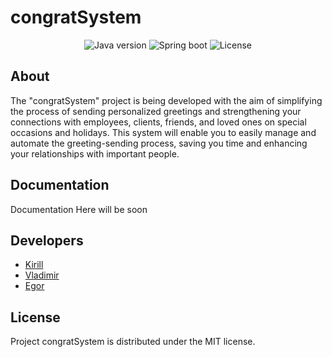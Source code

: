 # congratSystem

<p align="center">
   <img src="https://img.shields.io/badge/java-17.0.9-green" alt="Java version">
   <img src="https://img.shields.io/badge/spring%20boot-3.1.5-blue" alt="Spring boot">
   <img src="https://img.shields.io/badge/Licence-MIT-8A2BE2" alt="License">
</p>

## About

The "congratSystem" project is being developed with the aim of simplifying the process of sending personalized greetings and strengthening your connections with employees, clients, friends, and loved ones on special occasions and holidays. This system will enable you to easily manage and automate the greeting-sending process, saving you time and enhancing your relationships with important people.

## Documentation

Documentation Here will be soon


## Developers

- [Kirill](https://github.com/kiruxa193)
- [Vladimir](https://github.com/brzydki)
- [Egor](https://github.com/DragonFet)

## License
Project congratSystem is distributed under the MIT license.
